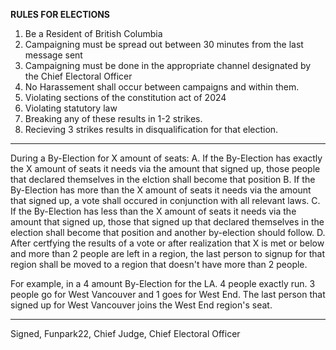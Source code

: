 **RULES FOR ELECTIONS**

1. Be a Resident of British Columbia
2. Campaigning must be spread out between 30 minutes from the last message sent
3. Campaigning must be done in the appropriate channel designated by the Chief Electoral Officer
4. No Harassement shall occur between campaigns and within them.
5. Violating sections of the constitution act of 2024
6. Violating statutory law
7. Breaking any of these results in 1-2 strikes.
8. Recieving 3 strikes results in disqualification for that election.


----

During a By-Election for X amount of seats:
A. If the By-Election has exactly the X amount of seats it needs via the amount that signed up, those people that declared themselves in the elction shall become that position
B. If the By-Election has more than the X amount of seats it needs via the amount that signed up, a vote shall occured in conjunction with all relevant laws.
C. If the By-Election has less than the X amount of seats it needs via the amount that signed up, those that signed up that declared themselves in the election shall become that position and another by-election should follow.
D. After certfying the results of a vote or after realization that X is met or below and more than 2 people are left in a region, the last person to signup for that region shall be moved to a region that doesn't have more than 2 people.

For example, in a 4 amount By-Election for the LA. 4 people exactly run. 3 people go for West Vancouver and 1 goes for West End. The last person that signed up for West Vancouver joins the West End region's seat.

----

Signed, Funpark22, Chief Judge, Chief Electoral Officer
